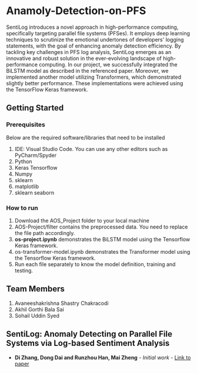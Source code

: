 # Anamoly-Detection-on-PFS

SentiLog introduces a novel approach in high-performance computing, specifically targeting parallel file systems (PFSes). It employs deep learning techniques to scrutinize the emotional undertones of developers' logging statements, with the goal of enhancing anomaly detection efficiency. By tackling key challenges in PFS log analysis, SentiLog emerges as an innovative and robust solution in the ever-evolving landscape of high-performance computing. In our project, we successfully integrated the BiLSTM model as described in the referenced paper. Moreover, we implemented another model utilizing Transformers, which demonstrated slightly better performance. These implementations were achieved using the TensorFlow Keras framework.

## Getting Started

### Prerequisites
Below are the required software/libraries that need to be installed
1. IDE: Visual Studio Code. You can use any other editors such as PyCharm/Spyder
2. Python
3. Keras Tensorflow
4. Numpy
5. sklearn
6. matplotlib
7. sklearn seaborn

### How to run
1. Download the AOS_Project folder to your local machine
2. AOS-Project/filter contains the preprocessed data. You need to replace the file path accordingly.
3. **os-project.ipynb** demonstrates the BiLSTM model using the Tensorflow Keras framework.
5. os-transformer-model.ipynb demonstrates the Transformer model using the Tensorflow Keras framework.
6. Run each file separately to know the model definition, training and testing. 


## Team Members
1. Avaneeshakrishna Shastry Chakracodi
2. Akhil Gorthi Bala Sai
3. Sohail Uddin Syed
 

## SentiLog: Anomaly Detecting on Parallel File Systems via Log-based Sentiment Analysis

* **Di Zhang, Dong Dai and Runzhou Han, Mai Zheng** - *Initial work* - [Link to paper](https://dl.acm.org/doi/10.1145/3465332.3470873)

